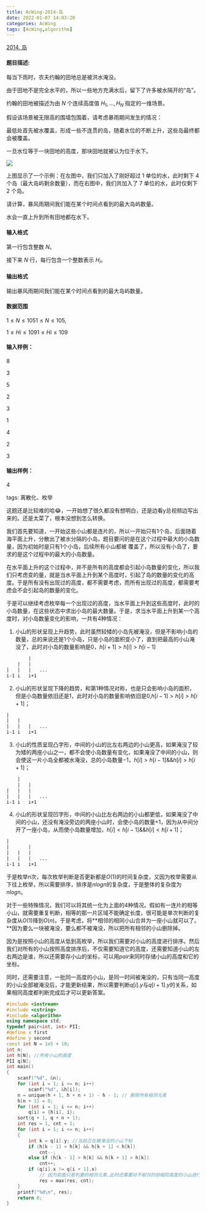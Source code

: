 ```yaml
---
title: AcWing-2014-岛
date: 2022-01-07 14:03:20
categories: AcWing
tags: [AcWing,algorithm]
---
```


[2014. 岛](https://www.acwing.com/problem/content/description/2016/)

#### 题目描述:

每当下雨时，农夫约翰的田地总是被洪水淹没。

由于田地不是完全水平的，所以一些地方充满水后，留下了许多被水隔开的“岛”。

约翰的田地被描述为由 $N$ 个连续高度值 $H_1,…,H_N$ 指定的一维场景。

假设该场景被无限高的围墙包围着，请考虑暴雨期间发生的情况：

最低处首先被水覆盖，形成一些不连贯的岛，随着水位的不断上升，这些岛最终都会被覆盖。

一旦水位等于一块田地的高度，那块田地就被认为位于水下。

![](https://gitee.com/cao_ziqiang/img/raw/master/20220107140433.png)

上图显示了一个示例：在左图中，我们只加入了刚好超过 $1$ 单位的水，此时剩下 $4$ 个岛（最大岛屿剩余数量），而在右图中，我们共加入了 $7$ 单位的水，此时仅剩下 $2$ 个岛。

请计算，暴风雨期间我们能在某个时间点看到的最大岛屿数量。

水会一直上升到所有田地都在水下。

#### 输入格式

第一行包含整数 $N$。

接下来 $N$ 行，每行包含一个整数表示 $H_i$。

#### 输出格式

输出暴风雨期间我们能在某个时间点看到的最大岛屿数量。



#### 数据范围

$1≤N≤1051≤N≤105,$

$1≤Hi≤1091≤Hi≤109$



#### 输入样例：

8

3

5

2

3

1

4

2

3

#### 输出样例：

4

tags: 离散化、枚举

这题还是比较难的哈😂，一开始想了很久都没有想明白，还是边看y总视频边写出来的。还是太菜了，根本没想到怎么转换。

我们首先要知道，一开始这些小山都是连片的，所以一开始只有1个岛，后面随着海平面上升，分散出了被水分隔的小岛，题目要问的是在这个过程中最大的小岛数量，因为初始时是只有1个小岛，后续所有小山都被 覆盖了，所以没有小岛了，要求的是这个过程中的最大的小岛数量。

在水平面上升的这个过程中，并不是所有的高度都会引起小岛数量的变化，所以我们只考虑变的量，就是当水平面上升到某个高度时，引起了岛的数量的变化的高度。于是所有没有出现过的高度，都不需要考虑，而所有出现过的高度，都需要考虑会不会引起岛的数量的变化。

于是可以继续考虑枚举每一个出现过的高度，当水平面上升到这些高度时，此时的小岛数量，在这些状态中求出小岛的最大数量。于是，求当水平面上升到某一个高度时，对小岛数量变化的影响，一共有4种情况：

1. 小山的形状呈现上升趋势，此时虽然较矮的小岛先被淹没，但是不影响小岛的数量，总的来说还是1个小岛，只是小岛的面积变小了，直到把最高的小山淹没了，此时对小岛的数量影响是0，$h[i+1]\gt h[i]\gt h[i-1]$

```txt
		|
	|	|
|	|	|	...
i-1	i	i+1
```

2. 小山的形状呈现下降的趋势，和第1种情况对称，也是只会影响小岛的面积，但是小岛数量依旧还是$1$，此时对小岛的数量影响依旧是0,$h[i-1]\gt h[i]\gt h[i+1]$；

```txt
|
|	|
|	|	|	...
i-1	i	i+1
```

3. 小山的性质呈现凸字形，中间的小山的比左右两边的小山更高，如果淹没了较为矮的两座小山之一，都不会使小岛数量有变化，如果淹没了中间的小山，则会使这一片小岛全都被水淹没，总的小岛数量$-1$，$h[i]>h[i-1]\&\&h[i]>h[i+1]$；

```txt
	|
	|	|
|	|	|
|	|	|	...	
i-1	i	i+1
```

4. 小山的形状呈现凹字形，中间的小山比左右两边的小山都更低，如果淹没了中间的小山，还没有淹没旁边的两座小山时，会使小岛的数量+1，因为从中间分开了一座小岛，从而使小岛数量增加，$h[i] \lt h[i-1] \&\& h[i] \lt h[i+1]$；

```txt
|
|		|
|	|	|
|	|	|	...
i-1	i	i+1
```

于是枚举$n$次，每次枚举判断是否更新都是$O(1)$的时间复杂度，又因为枚举需要从下往上枚举，所以需要排序，排序是$nlogn$的复杂度，于是整体的复杂度为$nlogn$。

对于一些特殊情况，我们可以将其统一化为上面的4种情况。假如有一连片的相等小山，就需要重复判断，相等的那一片区域不能确定长度，很可能是单次判断的复杂度从$O(1)$降到$O(n)$。于是考虑，将**相邻的相同小山合并为一座小山就可以了。**因为要么一块被淹没，要么都不被淹没，所以把所有相邻的小山删除掉。

因为是按照小山的高度从低到高枚举，所以我们需要对小山的高度进行排序。然后我们对所有的小山按照高度排序后，不仅需要知道它的高度，还需要知道小山的左右两边是谁，所以还需要存小山的坐标，可以用$pair$来同时存储小山的高度和它的坐标。

同时，还需要注意，一批同一高度的小山，是同一时间被淹没的，只有当同一高度的小山全部被淹没后，才能更新结果，所以需要判断$q[i].y$与$q[i+1].y$的关系，如果相同高度都判断完成后才可以更新答案。

```cpp
#include <iostream>
#include <cstring>
#include <algorithm>
using namespace std;
typedef pair<int, int> PII;
#define x first
#define y second
const int N = 1e5 + 10;
int n;
int h[N]; //所有小山的高度
PII q[N];
int main()
{
    scanf("%d", &n);
    for (int i = 1; i <= n; i++)
        scanf("%d", &h[i]);
    n = unique(h + 1, h + n + 1) - h - 1; // 删除所有相邻元素
    h[n + 1] = 0;
    for (int i = 1; i <= n; i++)
        q[i] = {h[i], i};
    sort(q + 1, q + n + 1);
    int res = 1, cnt = 1;
    for (int i = 1; i <= n; i++)
    {
        int k = q[i].y; //当前正在被淹没的小山下标
        if (h[k - 1] < h[k] && h[k + 1] < h[k])
            cnt--;
        else if (h[k - 1] > h[k] && h[k + 1] > h[k])
            cnt++;
        if (q[i].x != q[i + 1].x)
            // 因为前面只是判重的相邻元素,此时还需要对不相邻的但相同高度的小山进行同步的更新,因为只能有一次的更新
            res = max(res, cnt);
    }
    printf("%d\n", res);
    return 0;
}
```



